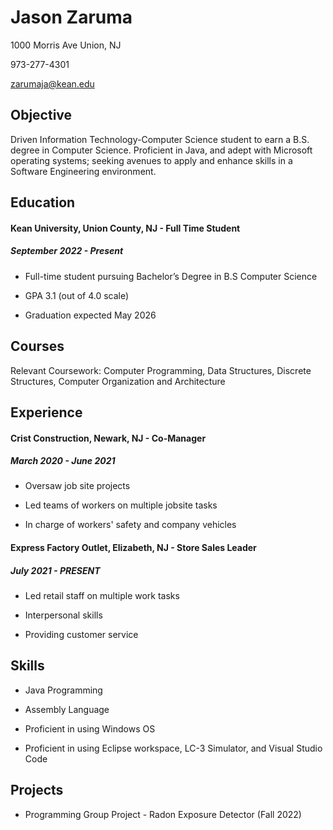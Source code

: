# Jason Zaruma

1000 Morris Ave Union, NJ

973-277-4301

zarumaja@kean.edu

## Objective
Driven Information Technology-Computer Science student to earn a B.S. degree in Computer Science. Proficient in Java, and adept with Microsoft operating systems; seeking avenues to apply and enhance skills in a Software Engineering environment.

## Education
#### Kean University, Union County, NJ - Full Time Student
##### September 2022 - Present 
- Full-time student pursuing Bachelor’s Degree in B.S Computer Science
  
- GPA 3.1 (out of 4.0 scale)
  
- Graduation expected May 2026

## Courses
Relevant Coursework: Computer Programming, Data Structures, Discrete Structures, Computer Organization and Architecture 

## Experience

#### Crist Construction, Newark, NJ - Co-Manager

##### March 2020 - June 2021

- Oversaw job site projects

- Led teams of workers on multiple jobsite tasks

- In charge of workers' safety and company vehicles

#### Express Factory Outlet, Elizabeth, NJ - Store Sales Leader

##### July 2021 - PRESENT

- Led retail staff on multiple work tasks

- Interpersonal skills

- Providing customer service
## Skills
- Java Programming

- Assembly Language

- Proficient in using Windows OS

- Proficient in using Eclipse workspace, LC-3 Simulator, and Visual Studio Code

## Projects

- Programming Group Project - Radon Exposure Detector (Fall 2022)



